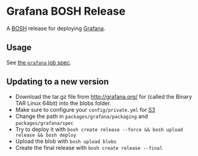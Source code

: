 # Grafana BOSH Release

A [BOSH](https://bosh.io) release for deploying [Grafana](http://grafana.org/).

## Usage

See [the `grafana` job spec](jobs/grafana/spec).

## Updating to a new version
- Download the tar.gz file from http://grafana.org/ for (called the Binary TAR Linux 64bit) into the blobs folder.
- Make sure to configure your `config/private.yml` for [S3](http://bosh.io/docs/reference/blobs.html#s3)
- Change the path in `packages/grafana/packaging` and `packages/grafana/spec`
- Try to deploy it with `bosh create release --force && bosh upload release && bosh deploy`
- Upload the blob with `bosh upload blobs`
- Create the final release with `bosh create release --final`
